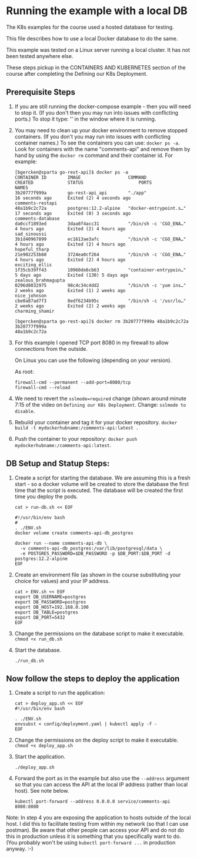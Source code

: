 # Running the example with a local DB

The K8s examples for the course used a hosted database for testing.

This file describes how to use a local Docker database to do the same. 

This example was tested on a Linux server running a local cluster. It has not been tested anywhere else. 

These steps pickup in the CONTAINERS AND KUBERNETES section of the course after completing the Defining our K8s Deployment.


## Prerequisite Steps

1. If you are still running the docker-compose example - then you will need to stop it. (If you don't then you may run into issues with conflicting ports.) To stop it type: '<Ctrl><c>' in the window where it is running. 

2. You may need to clean up your docker environment to remove stopped containers. (If you don't you may run into issues with conflicting container names.) To see the containers you can use: `docker ps -a`. Look for containers with the name "comments-api" and remove them by hand by using the `docker rm` command and their container id. For example: 

    ```
    [bgercken@sparta go-rest-api]$ docker ps -a
    CONTAINER ID        IMAGE                  COMMAND                  CREATED             STATUS                     PORTS               NAMES
    3b20777f999a        go-rest-api_api        "./app"                  16 seconds ago      Exited (2) 4 seconds ago                       comments-restapi
    48a1b9c2c72a        postgres:12.2-alpine   "docker-entrypoint.s…"   17 seconds ago      Exited (0) 3 seconds ago                       comments-database
    da0ccf1893ed        3daa8f4acc31           "/bin/sh -c 'CGO_ENA…"   4 hours ago         Exited (2) 4 hours ago                         sad_sinoussi
    3b1d40967899        ec1613ae3afc           "/bin/sh -c 'CGO_ENA…"   4 hours ago         Exited (2) 4 hours ago                         hopeful_tharp
    21e902253b60        3724ea0cf264           "/bin/sh -c 'CGO_ENA…"   4 hours ago         Exited (2) 4 hours ago                         exciting_ellis
    1f35cb39ff43        10960de6cb63           "container-entrypoin…"   5 days ago          Exited (130) 5 days ago                        zealous_brahmagupta
    0296d8032975        98c4c34c4dd2           "/bin/sh -c 'yum ins…"   2 weeks ago         Exited (1) 2 weeks ago                         nice_johnson
    cbe0a87ad7f3        8edf6234b95c           "/bin/sh -c '/usr/lo…"   2 weeks ago         Exited (2) 2 weeks ago                         charming_shamir

    [bgercken@sparta go-rest-api]$ docker rm 3b20777f999a 48a1b9c2c72a
    3b20777f999a
    48a1b9c2c72a
    ```

3. For this example I opened TCP port 8080 in my firewall to allow connections from the outside.

    On Linux you can use the following (depending on your version).

    As root:
    ```
    firewall-cmd --permanent --add-port=8080/tcp
    firewall-cmd --reload
    ```

4. We need to revert the `sslmode=required` change (shown around minute 7:15 of the video on `Defining our K8s Deployment`. Change: `sslmode to disable`.

5. Rebuild your container and tag it for your docker repository. `docker build -t mydockerhubname:/comments-api:latest .` 

6. Push the container to your repository: `docker push mydockerhubname:/comments-api:latest`.

## DB Setup and Statup Steps:

1. Create a script for starting the database. We are assuming this is a fresh start - so a docker volume will be created to store the database the first time that the script is executed. The database will be created the first time you deploy the pods.

    ```
    cat > run-db.sh << EOF

    #!/usr/bin/env bash
    #
    . ./ENV.sh
    docker volume create comments-api-db_postgres

    docker run --name comments-api-db \
      -v comments-api-db_postgres:/var/lib/postgresql/data \
      -e POSTGRES_PASSWORD=$DB_PASSWORD -p $DB_PORT:$DB_PORT -d postgres:12.2-alpine 
    EOF
    ```

2. Create an environment file (as shown in the course substituting your choice for values) and your IP address.

    ```
    cat > ENV.sh << EOF
    export DB_USERNAME=postgres
    export DB_PASSWORD=postgres
    export DB_HOST=192.168.0.100
    export DB_TABLE=postgres
    export DB_PORT=5432
    EOF
    ```

3. Change the permissions on the database script to make it executable. `chmod +x run_db.sh`


4. Start the database. 

    ```
    ./run_db.sh
    ```

## Now follow the steps to deploy the application

1. Create a script to run the application:

    ```
    cat > deploy_app.sh << EOF
    #!/usr/bin/env bash

    . ./ENV.sh
    envsubst < config/deployment.yaml | kubectl apply -f -
    EOF

2. Change the permissions on the deploy script to make it executable. `chmod +x deploy_app.sh`

3. Start the application.

    ```
    ./deploy_app.sh
    ```

4. Forward the port as in the example but also use the `--address` argument so that you can access the API at the local IP address (rather than local host). See note below.

    ```
    kubectl port-forward --address 0.0.0.0 service/comments-api 8080:8080
    ```

Note: In step 4 you are exposing the application to hosts outside of the local host. I did this to facilitate testing from within my network (so that I can use postman). Be aware that other people can access your API and do not do this in production unless it is something that you specifically want to do. (You probably won't be using `kubectl port-forward ...` in production anyway. :-)




